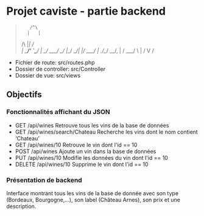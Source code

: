 # Projet caviste - partie backend

>        /^\
>       |   |
> /\     |_|     /\
> | \___/' `\___/ |
>  \_/  \___/  \_/
>   |\__/   \__/|
>   |/  \___/  \|
>  ./\__/   \__/\,
>  | /  \___/  \ |
>  \/     V     \/

* Fichier de route: src/routes.php
* Dossier de controller: src/Controller
* Dossier de vue: src/views

## Objectifs

### Fonctionnalités affichant du JSON

* GET /api/wines Retrouve tous les vins de la base de données
* GET /api/wines/search/Chateau Recherche les vins dont le nom contient ‘Chateau’
* GET /api/wines/10 Retrouve le vin dont l'id == 10
* POST /api/wines Ajoute un vin dans la base de données
* PUT /api/wines/10 Modifie les données du vin dont l'id == 10
* DELETE /api/wines/10 Supprime le vin dont l'id == 10

### Présentation de backend

Interface montrant tous les vins de la base de donnée avec son type (Bordeaux, Bourgogne,...), son label (Château Arnes), son prix et une description.